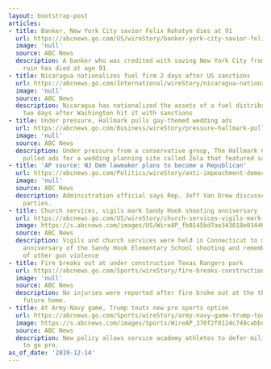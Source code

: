 ```yaml
---
layout: bootstrap-post
articles:
- title: Banker, New York City savior Felix Rohatyn dies at 91
  url: https://abcnews.go.com/US/wireStory/banker-york-city-savior-felix-rohatyn-dies-91-67736578
  image: 'null'
  source: ABC News
  description: A banker who was credited with saving New York City from financial
    ruin has died at age 91
- title: Nicaragua nationalizes fuel firm 2 days after US sanctions
  url: https://abcnews.go.com/International/wireStory/nicaragua-nationalizes-fuel-firm-days-us-sanctions-67736577
  image: 'null'
  source: ABC News
  description: Nicaragua has nationalized the assets of a fuel distribution company
    two days after Washington hit it with sanctions
- title: Under pressure, Hallmark pulls gay-themed wedding ads
  url: https://abcnews.go.com/Business/wireStory/pressure-hallmark-pulls-gay-themed-wedding-ads-67736134
  image: 'null'
  source: ABC News
  description: Under pressure from a conservative group, The Hallmark Channel has
    pulled ads for a wedding planning site called Zola that featured same-sex couples
- title: 'AP source: NJ Dem lawmaker plans to become a Republican'
  url: https://abcnews.go.com/Politics/wireStory/anti-impeachment-democrat-meets-trump-67735991
  image: 'null'
  source: ABC News
  description: Administration official says Rep. Jeff Van Drew discussed switching
    parties.
- title: Church services, vigils mark Sandy Hook shooting anniversary
  url: https://abcnews.go.com/US/wireStory/church-services-vigils-mark-sandy-hook-shooting-anniversary-67736028
  image: https://s.abcnews.com/images/US/WireAP_fb0145bd7ae343018e034468006db30f_16x9_992.jpg
  source: ABC News
  description: Vigils and church services were held in Connecticut to mark the seventh
    anniversary of the Sandy Hook Elementary School shooting and remember victims
    of other gun violence
- title: Fire breaks out at under construction Texas Rangers park
  url: https://abcnews.go.com/Sports/wireStory/fire-breaks-construction-texas-rangers-park-67736027
  image: 'null'
  source: ABC News
  description: No injuries were reported after fire broke out at the the Rangers'
    future home.
- title: At Army-Navy game, Trump touts new pro sports option
  url: https://abcnews.go.com/Sports/wireStory/army-navy-game-trump-touts-pro-sports-option-67735990
  image: https://s.abcnews.com/images/Sports/WireAP_370f2f0124c749cabbcb90136359d3df_16x9_992.jpg
  source: ABC News
  description: New policy allows service academy athletes to defer military service
    to go pro.
as_of_date: '2019-12-14'
---
```


